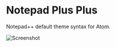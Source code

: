 # Notepad Plus Plus

Notepad++ default theme syntax for Atom.

![Screenshot](https://raw.githubusercontent.com/classikd/notepad-plus-plus-syntax/master/screenshot.jpg)
